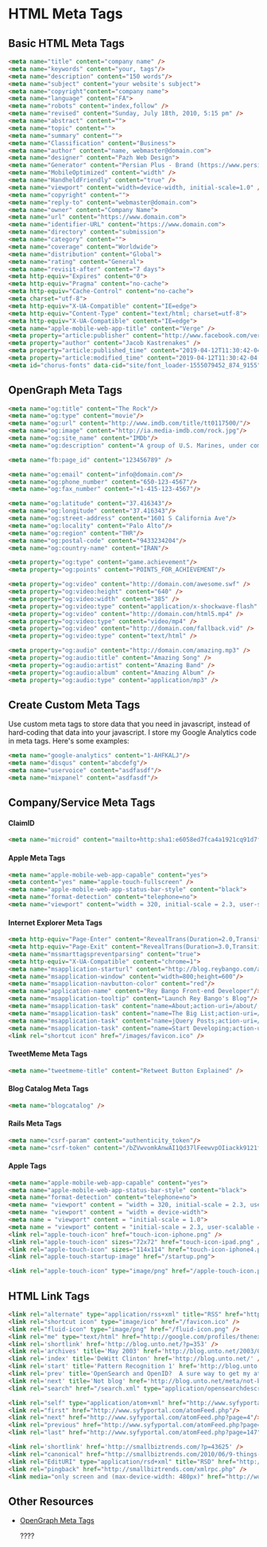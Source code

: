 # HTML Meta Tags

## Basic HTML Meta Tags

``` html
<meta name="title" content="company name" />
<meta name="keywords" content="your, tags"/>
<meta name="description" content="150 words"/>
<meta name="subject" content="your website's subject">
<meta name="copyright"content="company name">
<meta name="language" content="FA">
<meta name="robots" content="index,follow" />
<meta name="revised" content="Sunday, July 18th, 2010, 5:15 pm" />
<meta name="abstract" content="">
<meta name="topic" content="">
<meta name="summary" content="">
<meta name="Classification" content="Business">
<meta name="author" content="name, webmaster@domain.com">
<meta name="designer" content="Pazh Web Design">
<meta name="Generator" content="Persian Plus - Brand (https://www.persian.plus)" />
<meta name="MobileOptimized" content="width" />
<meta name="HandheldFriendly" content="true" />
<meta name="viewport" content="width=device-width, initial-scale=1.0" />
<meta name="copyright" content="">
<meta name="reply-to" content="webmaster@domain.com">
<meta name="owner" content="Company Name">
<meta name="url" content="https://www.domain.com">
<meta name="identifier-URL" content="https://www.domain.com">
<meta name="directory" content="submission">
<meta name="category" content="">
<meta name="coverage" content="Worldwide">
<meta name="distribution" content="Global">
<meta name="rating" content="General">
<meta name="revisit-after" content="7 days">
<meta http-equiv="Expires" content="0">
<meta http-equiv="Pragma" content="no-cache">
<meta http-equiv="Cache-Control" content="no-cache">
<meta charset="utf-8">
<meta http-equiv="X-UA-Compatible" content="IE=edge">
<meta http-equiv="Content-Type" content="text/html; charset=utf-8">
<meta http-equiv="X-UA-Compatible" content="IE=edge">
<meta name="apple-mobile-web-app-title" content="Verge" />
<meta property="article:publisher" content="http://www.facebook.com/verge" />
<meta property="author" content="Jacob Kastrenakes" />
<meta property="article:published_time" content="2019-04-12T11:30:42-04:00" />
<meta property="article:modified_time" content="2019-04-12T11:30:42-04:00" />
<meta id="chorus-fonts" data-cid="site/font_loader-1555079452_874_9155" data-cdata='{"version":"d3a15f142bcd041806ec9275c9672d13","fonts_catalog":[{"slug":"unison-nitti","family":"nitti-grotesk","weight":"400","style":"normal","woff2_url":"https://cdn.vox-cdn.com/shared_fonts/unison/unison_base/nittigrotesk/nittigrotesk-normal.woff2","woff_url":"https://cdn.vox-cdn.com/shared_fonts/unison/unison_base/nittigrotesk/nittigrotesk-normal.woff"},{"slug":"verge-adelle-sans","family":"adelle-sans","weight":"400","style":"italic","woff2_url":"https://cdn.vox-cdn.com/shared_fonts/unison/verge/AdelleSans-Italic.woff2","woff_url":"https://cdn.vox-cdn.com/shared_fonts/unison/verge/AdelleSans-Italic.woff"},{"slug":"verge-adelle-sans","family":"adelle-sans","weight":"600","style":"normal","woff2_url":"https://cdn.vox-cdn.com/shared_fonts/unison/verge/AdelleSans-Semibold.woff2","woff_url":"https://cdn.vox-cdn.com/shared_fonts/unison/verge/AdelleSans-Semibold.woff"},{"slug":"verge-heroic","family":"Heroic","weight":"500","style":"italic","woff2_url":"https://cdn.vox-cdn.com/shared_fonts/unison/verge/heroic-cond-vrg-web-ltd-md-obq.woff2","woff_url":"https://cdn.vox-cdn.com/shared_fonts/unison/verge/heroic-cond-vrg-web-ltd-md-obq.woff"},{"slug":"verge-heroic","family":"Heroic","weight":"500","style":"normal","woff2_url":"https://cdn.vox-cdn.com/shared_fonts/unison/verge/heroic-cond-vrg-web-ltd-md.woff2","woff_url":"https://cdn.vox-cdn.com/shared_fonts/unison/verge/heroic-cond-vrg-web-ltd-md.woff"},{"slug":"verge-heroic","family":"Heroic","weight":"600","style":"italic","woff2_url":"https://cdn.vox-cdn.com/shared_fonts/unison/verge/heroic-cond-vrg-web-ltd-bd-obq.woff2","woff_url":"https://cdn.vox-cdn.com/shared_fonts/unison/verge/heroic-cond-vrg-web-ltd-bd-obq.woff"},{"slug":"verge-heroic","family":"Heroic","weight":"600","style":"normal","woff2_url":"https://cdn.vox-cdn.com/shared_fonts/unison/verge/heroic-cond-vrg-web-ltd-hvy.woff2","woff_url":"https://cdn.vox-cdn.com/shared_fonts/unison/verge/heroic-cond-vrg-web-ltd-hvy.woff"},{"slug":"verge-heroic","family":"Heroic","weight":"700","style":"normal","woff2_url":"https://cdn.vox-cdn.com/shared_fonts/unison/verge/heroic-cond-vrg-web-ltd-hvy.woff2","woff_url":"https://cdn.vox-cdn.com/shared_fonts/unison/verge/heroic-cond-vrg-web-ltd-hvy.woff"},{"slug":"verge-pathways","family":"Pathways","weight":"400","style":"normal","woff2_url":"https://cdn.vox-cdn.com/shared_fonts/unison/verge/pathways-normal-webfont.woff2","woff_url":"https://cdn.vox-cdn.com/shared_fonts/unison/verge/pathways-normal-webfont.woff"}],"font_stylesheets":["https://fonts.voxmedia.com/unison/stylesheets/verge.ccc871708379b713e3df3eb38e09e86b.css"],"font_tracker_stylesheets":[],"typekit_ids":[],"headline_balance_div_classes":"","headline_balance_fraction":1.0}'>


```

## OpenGraph Meta Tags

``` html
<meta name="og:title" content="The Rock"/>
<meta name="og:type" content="movie"/>
<meta name="og:url" content="http://www.imdb.com/title/tt0117500/"/>
<meta name="og:image" content="http://ia.media-imdb.com/rock.jpg"/>
<meta name="og:site_name" content="IMDb"/>
<meta name="og:description" content="A group of U.S. Marines, under command of..."/>

<meta name="fb:page_id" content="123456789" />

<meta name="og:email" content="info@domain.com"/>
<meta name="og:phone_number" content="650-123-4567"/>
<meta name="og:fax_number" content="+1-415-123-4567"/>

<meta name="og:latitude" content="37.416343"/>
<meta name="og:longitude" content="37.416343"/>
<meta name="og:street-address" content="1601 S California Ave"/>
<meta name="og:locality" content="Palo Alto"/>
<meta name="og:region" content="THR"/>
<meta name="og:postal-code" content="9433234204"/>
<meta name="og:country-name" content="IRAN"/>

<meta property="og:type" content="game.achievement"/>
<meta property="og:points" content="POINTS_FOR_ACHIEVEMENT"/>

<meta property="og:video" content="http://domain.com/awesome.swf" />
<meta property="og:video:height" content="640" />
<meta property="og:video:width" content="385" />
<meta property="og:video:type" content="application/x-shockwave-flash" />
<meta property="og:video" content="http://domain.com/html5.mp4" />
<meta property="og:video:type" content="video/mp4" />
<meta property="og:video" content="http://domain.com/fallback.vid" />
<meta property="og:video:type" content="text/html" />

<meta property="og:audio" content="http://domain.com/amazing.mp3" />
<meta property="og:audio:title" content="Amazing Song" />
<meta property="og:audio:artist" content="Amazing Band" />
<meta property="og:audio:album" content="Amazing Album" />
<meta property="og:audio:type" content="application/mp3" />
```

## Create Custom Meta Tags

Use custom meta tags to store data that you need in javascript, instead of hard-coding that data into your javascript.  I store my Google Analytics code in meta tags.  Here's some examples:

``` html
<meta name="google-analytics" content="1-AHFKALJ"/>
<meta name="disqus" content="abcdefg"/>
<meta name="uservoice" content="asdfasdf"/>
<meta name="mixpanel" content="asdfasdf"/>
```

## Company/Service Meta Tags

#### ClaimID

``` html
<meta name="microid" content="mailto+http:sha1:e6058ed7fca4a1921cq91d7f1f3b8736cd3cc1g7" />
```
    
#### Apple Meta Tags

``` html
<meta name="apple-mobile-web-app-capable" content="yes">
<meta content="yes" name="apple-touch-fullscreen" />
<meta name="apple-mobile-web-app-status-bar-style" content="black">
<meta name="format-detection" content="telephone=no">
<meta name="viewport" content="width = 320, initial-scale = 2.3, user-scalable = no">
```

#### Internet Explorer Meta Tags

``` html
<meta http-equiv="Page-Enter" content="RevealTrans(Duration=2.0,Transition=2)" />
<meta http-equiv="Page-Exit" content="RevealTrans(Duration=3.0,Transition=12)" />
<meta name="mssmarttagspreventparsing" content="true">
<meta http-equiv="X-UA-Compatible" content="chrome=1">
<meta name="msapplication-starturl" content="http://blog.reybango.com/about/"/>
<meta name="msapplication-window" content="width=800;height=600"/>
<meta name="msapplication-navbutton-color" content="red"/>
<meta name="application-name" content="Rey Bango Front-end Developer"/>
<meta name="msapplication-tooltip" content="Launch Rey Bango's Blog"/>
<meta name="msapplication-task" content="name=About;action-uri=/about/;icon-uri=/images/about.ico" />
<meta name="msapplication-task" content="name=The Big List;action-uri=/the-big-list-of-javascript-css-and-html-development-tools-libraries-projects-and-books/;icon-uri=/images/list_links.ico" />
<meta name="msapplication-task" content="name=jQuery Posts;action-uri=/category/jquery/;icon-uri=/images/jquery.ico" />
<meta name="msapplication-task" content="name=Start Developing;action-uri=/category/javascript/;icon-uri=/images/script.ico" />
<link rel="shortcut icon" href="/images/favicon.ico" />
```

#### TweetMeme Meta Tags

``` html
<meta name="tweetmeme-title" content="Retweet Button Explained" />
```

#### Blog Catalog Meta Tags

``` html
<meta name="blogcatalog" />
```

#### Rails Meta Tags

``` html
<meta name="csrf-param" content="authenticity_token"/>
<meta name="csrf-token" content="/bZVwvomkAnwAI1Qd37lFeewvpOIiackk9121fFwWwc="/>
```

#### Apple Tags

``` html
<meta name="apple-mobile-web-app-capable" content="yes">
<meta name="apple-mobile-web-app-status-bar-style" content="black">
<meta name="format-detection" content="telephone=no">
<meta name= "viewport" content = "width = 320, initial-scale = 2.3, user-scalable = no">
<meta name= "viewport" content = "width = device-width">
<meta name = "viewport" content = "initial-scale = 1.0">
<meta name = "viewport" content = "initial-scale = 2.3, user-scalable = no">
<link rel="apple-touch-icon" href="touch-icon-iphone.png" />
<link rel="apple-touch-icon" sizes="72x72" href="touch-icon-ipad.png" />
<link rel="apple-touch-icon" sizes="114x114" href="touch-icon-iphone4.png" />
<link rel="apple-touch-startup-image" href="/startup.png">

<link rel="apple-touch-icon" type="image/png" href="/apple-touch-icon.png" />
```
    
## HTML Link Tags

``` html
<link rel="alternate" type="application/rss+xml" title="RSS" href="http://feeds.feedburner.com/martini" />
<link rel="shortcut icon" type="image/ico" href="/favicon.ico" />
<link rel="fluid-icon" type="image/png" href="/fluid-icon.png" />
<link rel="me" type="text/html" href="http://google.com/profiles/thenextweb"/>
<link rel='shortlink' href='http://blog.unto.net/?p=353' />
<link rel='archives' title='May 2003' href='http://blog.unto.net/2003/05/' />
<link rel='index' title='DeWitt Clinton' href='http://blog.unto.net/' />
<link rel='start' title='Pattern Recognition 1' href='http://blog.unto.net/photos/pattern_recognition_1_about/' />
<link rel='prev' title='OpenSearch and OpenID?  A sure way to get my attention.' href='http://blog.unto.net/opensearch/opensearch-and-openid-a-sure-way-to-get-my-attention/' />
<link rel='next' title='Not blog' href='http://blog.unto.net/meta/not-blog/' />
<link rel="search" href="/search.xml" type="application/opensearchdescription+xml" title="Viatropos" />

<link rel="self" type="application/atom+xml" href="http://www.syfyportal.com/atomFeed.php?page=3"/>
<link rel="first" href="http://www.syfyportal.com/atomFeed.php"/>
<link rel="next" href="http://www.syfyportal.com/atomFeed.php?page=4"/>
<link rel="previous" href="http://www.syfyportal.com/atomFeed.php?page=2"/>
<link rel="last" href="http://www.syfyportal.com/atomFeed.php?page=147"/>

<link rel='shortlink' href='http://smallbiztrends.com/?p=43625' />
<link rel="canonical" href="http://smallbiztrends.com/2010/06/9-things-to-do-before-entering-social-media.html" />
<link rel="EditURI" type="application/rsd+xml" title="RSD" href="http://smallbiztrends.com/xmlrpc.php?rsd" />
<link rel="pingback" href="http://smallbiztrends.com/xmlrpc.php" />
<link media="only screen and (max-device-width: 480px)" href="http://wordpress.org/style/iphone.css" type="text/css" rel="stylesheet" />
```

## Other Resources

- [OpenGraph Meta Tags](http://opengraphprotocol.org/)





    <link rel="preconnect" href="https://cdn.searchenginejournal.com" />
    <link rel="preconnect" href="https://www.googletagservices.com" />
    <link rel="preconnect" href="https://c.amazon-adsystem.com" />
    <link rel="preconnect" href="https://aax.amazon-adsystem.com" />
    <link rel="preconnect" href="https://adservice.google.com" />
    <link rel="preconnect" href="https://tpc.googlesyndication.com" />
    <link rel="preconnect" href="https://securepubads.g.doubleclick.net" />
    <link rel="preconnect" href="https://pagead2.googlesyndication.com" />
    <link rel="preconnect" href="https://pubads.g.doubleclick.net" />
    <link rel="preconnect" href="https://www.google.com" />
    <link rel="preconnect" href="https://ib.adnxs.com" />
    <link rel="preconnect" href="https://ap.lijit.com" />
    <link rel="preconnect" href="https://dmx.districtm.io" />
    <link rel="preconnect" href="https://s3.amazonaws.com" />
    <link rel="preconnect" href="https://hb.emxdgt.com" />
    <link rel="preconnect" href="https://biddr.brealtime.com" />
    <link rel="preconnect" href="https://web.hb.ad.cpe.dotomi.com" />
    <link rel="preconnect" href="https://cdn.adnxs.com" />
    <link rel="preconnect" href="https://lockerdome.com" />
    <link rel="preconnect" href="https://vap2sfo1.lijit.com" />
    <link rel="preconnect" href="https://a.teads.tv" />
    <link rel="preconnect" href="https://g2.gumgum.com" />
    <link rel="preconnect" href="https://cdn.jsdelivr.net" />
    <link rel="preconnect" href="https://www.google-analytics.com" />
    <link rel="preconnect" href="https://www.googletagservices.com" />
    <link rel="preconnect" href="https://connect.facebook.net" />
    <link rel="dns-prefetch" href="https://platform.twitter.com" />
    <link rel="dns-prefetch" href="https://www.youtube.com" />
    <link rel="preconnect" href="https://secure.quantserve.com" />
    ????
